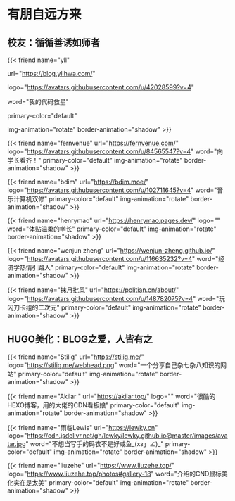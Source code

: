 # 有朋自远方来


## 校友：循循善诱如师者

{{< friend   name="yll"    

url="https://blog.yllhwa.com/"    

logo="https://avatars.githubusercontent.com/u/42028599?v=4"   

 word="我的代码救星"    

primary-color="default"   

img-animation="rotate"    border-animation="shadow"  >}}



{{< friend   name="fernvenue"
    url="https://fernvenue.com/"
    logo="https://avatars.githubusercontent.com/u/84565547?v=4"
    word="向学长看齐！"
    primary-color="default"
    img-animation="rotate"
    border-animation="shadow"  >}}



{{< friend   name="bdim"
    url="https://bdim.moe/"
    logo="https://avatars.githubusercontent.com/u/102711645?v=4"
    word="音乐计算机双修"
    primary-color="default"
    img-animation="rotate"
    border-animation="shadow"  >}}



{{< friend   name="henrymao"
    url="https://henrymao.pages.dev/"
    logo=""
    word="体贴温柔的学长"
    primary-color="default"
    img-animation="rotate"
    border-animation="shadow"  >}}



{{< friend   name="wenjun zheng"
    url="https://wenjun-zheng.github.io/"
    logo="https://avatars.githubusercontent.com/u/116635232?v=4"
    word="经济学热情引路人"
    primary-color="default"
    img-animation="rotate"
    border-animation="shadow"  >}}

{{< friend   name="抹月批风"
    url="https://politian.cn/about/"
    logo="https://avatars.githubusercontent.com/u/148782075?v=4"
    word="玩闪刀卡组的二次元"
    primary-color="default"
    img-animation="rotate"
    border-animation="shadow"  >}}

## HUGO美化：BLOG之爱，人皆有之

{{< friend   name="Stilig"
    url="https://stilig.me/"
    logo="https://stilig.me/webhead.png"
    word="一个分享自己杂七杂八知识的网站"
    primary-color="default"
    img-animation="rotate"
    border-animation="shadow"  >}}


{{< friend   name="Akilar "
    url="https://akilar.top/"
    logo=""
    word="很酷的HEXO博客，用的大佬的CDN看板娘"
    primary-color="default"
    img-animation="rotate"
    border-animation="shadow"  >}}

{{< friend  name="雨临Lewis"
url="https://lewky.cn"
logo="https://cdn.jsdelivr.net/gh/lewky/lewky.github.io@master/images/avatar.jpg"
word="不想当写手的码农不是好咸鱼_(xз」∠)_"
    primary-color="default"
    img-animation="rotate"
    border-animation="shadow"  >}}



{{< friend  name="liuzehe"
url="https://www.liuzehe.top/"
logo="https://www.liuzehe.top/photos#gallery-18"
word="介绍的CND鼠标美化实在是太美"
    primary-color="default"
    img-animation="rotate"
    border-animation="shadow"  >}}



